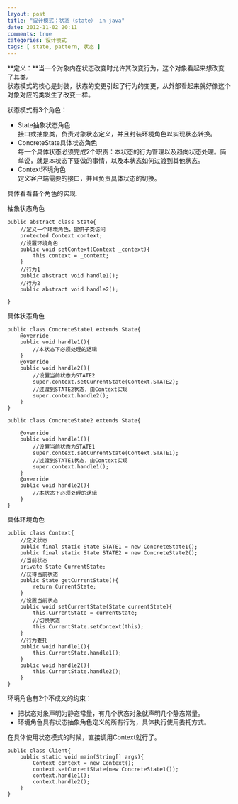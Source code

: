 ```yaml
---
layout: post
title: "设计模式：状态（state） in java"
date: 2012-11-02 20:11
comments: true
categories: 设计模式
tags: [ state, pattern, 状态 ]
---
```

**定义：**当一个对象内在状态改变时允许其改变行为，这个对象看起来想改变了其类。    
状态模式的核心是封装，状态的变更引起了行为的变更，从外部看起来就好像这个对象对应的类发生了改变一样。    

状态模式有3个角色：    

- State抽象状态角色      
接口或抽象类，负责对象状态定义，并且封装环境角色以实现状态转换。    
- ConcreteState具体状态角色    
每一个具体状态必须完成2个职责：本状态的行为管理以及趋向状态处理。简单说，就是本状态下要做的事情，以及本状态如何过渡到其他状态。       
- Context环境角色     
定义客户端需要的接口，并且负责具体状态的切换。    

<!--more-->
具体看看各个角色的实现.    

抽象状态角色    

    public abstract class State{
        //定义一个环境角色，提供子类访问
        protected Context context;
        //设置环境角色
        public void setContext(Context _context){
            this.context = _context;
        }
        //行为1
        public abstract void handle1();
        //行为2
        public abstract void handle2();
    
    }
    
具体状态角色    

    public class ConcreteState1 extends State{
        @override
        public void handle1(){
            //本状态下必须处理的逻辑
        }
        @override
        public void handle2(){
            //设置当前状态为STATE2
            super.context.setCurrentState(Context.STATE2);
            //过渡到STATE2状态，由Context实现
            super.context.handle2();
        }
    }
    
    public class ConcreteState2 extends State{
    
        @override
        public void handle1(){
            //设置当前状态为STATE1
            super.context.setCurrentState(Context.STATE1);
            //过渡到STATE1状态，由Context实现
            super.context.handle1();
        }
        @override
        public void handle2(){
            //本状态下必须处理的逻辑
        }
    }

具体环境角色     

    public class Context{
        //定义状态
        public final static State STATE1 = new ConcreteState1();
        public final static State STATE2 = new ConcreteState2();
        //当前状态
        private State CurrentState;
        //获得当前状态
        public State getCurrentState(){
            return CurrentState;
        }
        //设置当前状态
        public void setCurrentState(State currentState){
            this.CurrentState = currentState;
            //切换状态
            this.CurrentState.setContext(this);
        }
        //行为委托
        public void handle1(){
            this.CurrentState.handle1();
        }
        public void handle2(){
            this.CurrentState.handle2();
        }
    }
环境角色有2个不成文的约束：    

- 把状态对象声明为静态常量，有几个状态对象就声明几个静态常量。 
- 环境角色具有状态抽象角色定义的所有行为，具体执行使用委托方式。   

在具体使用状态模式的时候，直接调用Context就行了。    

    public class Client{
        public static void main(String[] args){
            Context context = new Context();
            context.setCurrentState(new ConcreteState1());
            context.handle1();
            context.handle2();
        }
    }






